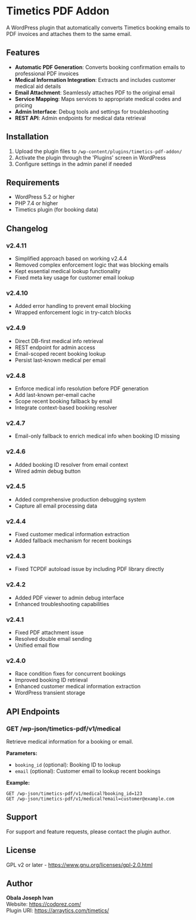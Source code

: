 # Timetics PDF Addon

A WordPress plugin that automatically converts Timetics booking emails to PDF invoices and attaches them to the same email.

## Features

- **Automatic PDF Generation**: Converts booking confirmation emails to professional PDF invoices
- **Medical Information Integration**: Extracts and includes customer medical aid details
- **Email Attachment**: Seamlessly attaches PDF to the original email
- **Service Mapping**: Maps services to appropriate medical codes and pricing
- **Admin Interface**: Debug tools and settings for troubleshooting
- **REST API**: Admin endpoints for medical data retrieval

## Installation

1. Upload the plugin files to `/wp-content/plugins/timetics-pdf-addon/`
2. Activate the plugin through the 'Plugins' screen in WordPress
3. Configure settings in the admin panel if needed

## Requirements

- WordPress 5.2 or higher
- PHP 7.4 or higher
- Timetics plugin (for booking data)

## Changelog

### v2.4.11
- Simplified approach based on working v2.4.4
- Removed complex enforcement logic that was blocking emails
- Kept essential medical lookup functionality
- Fixed meta key usage for customer email lookup

### v2.4.10
- Added error handling to prevent email blocking
- Wrapped enforcement logic in try-catch blocks

### v2.4.9
- Direct DB-first medical info retrieval
- REST endpoint for admin access
- Email-scoped recent booking lookup
- Persist last-known medical per email

### v2.4.8
- Enforce medical info resolution before PDF generation
- Add last-known per-email cache
- Scope recent booking fallback by email
- Integrate context-based booking resolver

### v2.4.7
- Email-only fallback to enrich medical info when booking ID missing

### v2.4.6
- Added booking ID resolver from email context
- Wired admin debug button

### v2.4.5
- Added comprehensive production debugging system
- Capture all email processing data

### v2.4.4
- Fixed customer medical information extraction
- Added fallback mechanism for recent bookings

### v2.4.3
- Fixed TCPDF autoload issue by including PDF library directly

### v2.4.2
- Added PDF viewer to admin debug interface
- Enhanced troubleshooting capabilities

### v2.4.1
- Fixed PDF attachment issue
- Resolved double email sending
- Unified email flow

### v2.4.0
- Race condition fixes for concurrent bookings
- Improved booking ID retrieval
- Enhanced customer medical information extraction
- WordPress transient storage

## API Endpoints

### GET /wp-json/timetics-pdf/v1/medical

Retrieve medical information for a booking or email.

**Parameters:**
- `booking_id` (optional): Booking ID to lookup
- `email` (optional): Customer email to lookup recent bookings

**Example:**
```
GET /wp-json/timetics-pdf/v1/medical?booking_id=123
GET /wp-json/timetics-pdf/v1/medical?email=customer@example.com
```

## Support

For support and feature requests, please contact the plugin author.

## License

GPL v2 or later - https://www.gnu.org/licenses/gpl-2.0.html

## Author

**Obala Joseph Ivan**  
Website: https://codprez.com/  
Plugin URI: https://arraytics.com/timetics/